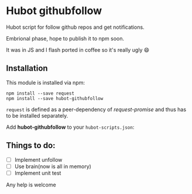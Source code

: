 # Hubot githubfollow

Hubot script for follow github repos and get notifications.

Embrional phase, hope to publish it to npm soon.

It was in JS and I flash ported in coffee so it's really ugly :smile:


## Installation

This module is installed via npm:

```
npm install --save request
npm install --save hubot-githubfollow
```

`request` is defined as a peer-dependency of *request-promise* and thus has to be installed separately.


Add **hubot-githubfollow** to your `hubot-scripts.json`:


## Things to do:
- [ ] Implement unfollow
- [ ] Use brain(now is all in memory)
- [ ] Implement unit test

Any help is welcome
